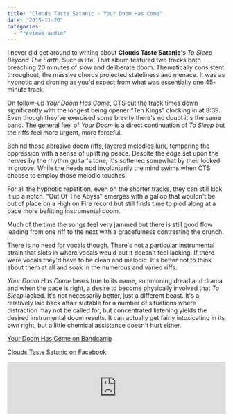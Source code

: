 ```yaml
---
title: "Clouds Taste Satanic - Your Doom Has Come"
date: "2015-11-20"
categories: 
  - "reviews-audio"
---
```


I never did get around to writing about **Clouds Taste Satanic**'s _To Sleep Beyond The Earth_. Such is life. That album featured two tracks both breaching 20 minutes of slow and deliberate doom. Thematically consistent throughout, the massive chords projected stateliness and menace. It was as hypnotic and droning as you'd expect from what was essentially one 45-minute track.

On follow-up _Your Doom Has Come_, CTS cut the track times down significantly with the longest being opener “Ten Kings” clocking in at 8:39. Even though they've exercised some brevity there's no doubt it's the same band. The general feel of _Your Doom_ is a direct continuation of _To Sleep_ but the riffs feel more urgent, more forceful.

Behind those abrasive doom riffs, layered melodies lurk, tempering the oppression with a sense of uplifting peace. Despite the edge set upon the nerves by the rhythm guitar's tone, it's softened somewhat by their locked in groove. While the heads nod involuntarily the mind swims when CTS choose to employ those melodic touches.

For all the hypnotic repetition, even on the shorter tracks, they can still kick it up a notch. “Out Of The Abyss” emerges with a gallop that wouldn't be out of place on a High on Fire record but still finds time to plod along at a pace more befitting instrumental doom.

Much of the time the songs feel very jammed but there is still good flow leading from one riff to the next with a gracefulness contrasting the crunch.

There is no need for vocals though. There's not a particular instrumental strain that slots in where vocals would but it doesn't feel lacking. If there were vocals they'd have to be clean and melodic. It's better not to think about them at all and soak in the numerous and varied riffs.

_Your Doom Has Come_ bears true to its name, summoning dread and drama and when the pace is right, a desire to become physically involved that _To Sleep_ lacked. It's not necessarily better, just a different beast. It's a relatively laid back affair suitable for a number of situations where distraction may not be called for, but concentrated listening yields the desired instrumental doom results. It can actually get fairly intoxicating in its own right, but a little chemical assistance doesn't hurt either.

[Your Doom Has Come on Bandcamp](https://cloudstastesatanic.bandcamp.com/album/your-doom-has-come)

[Clouds Taste Satanic on Facebook](https://www.facebook.com/CloudsTasteSatanic)

<iframe style="border: 0; width: 100%; height: 120px;" src="https://bandcamp.com/EmbeddedPlayer/album=376568345/size=large/bgcol=ffffff/linkcol=0687f5/tracklist=false/artwork=small/transparent=true/" width="300" height="150" seamless=""><a href="http://cloudstastesatanic.bandcamp.com/album/your-doom-has-come">Your Doom Has Come by Clouds Taste Satanic</a></iframe>
